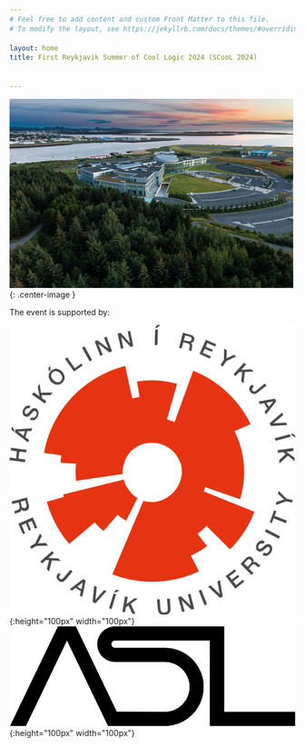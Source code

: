 ```yaml
---
# Feel free to add content and custom Front Matter to this file.
# To modify the layout, see https://jekyllrb.com/docs/themes/#overriding-theme-defaults

layout: home
title: First Reykjavik Summer of Cool Logic 2024 (SCooL 2024)


---
```


![alt text for screen readers](img/phototwo.jpg){: .center-image }

The event is supported by:

![alt text for screen readers](img/Reykjavik_University_Logo.svg.PNG){:height="100px" width="100px"}&nbsp;&nbsp;&nbsp;&nbsp;
![alt text for screen readers](img/Association_for_Symbolic_Logic_Logo.svg.PNG){:height="100px" width="100px"}






